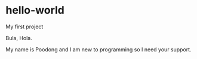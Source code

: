 # hello-world
My first project

Bula, Hola.

My name is Poodong and I am new to programming so I need your support.
